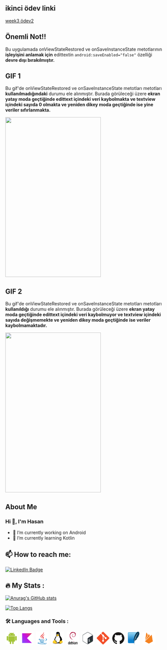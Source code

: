 ## ikinci ödev linki
[week3 ödev2](https://github.com/FMSSBilisimAndroid/hasan-ak-week3-odev2) 


## Önemli Not!!
Bu uygulamada onViewStateRestored ve onSaveInstanceState metotlarının **işleyişini anlamak için** edittextin `android:saveEnabled="false"`
özelliği **devre dışı bırakılmıştır.**

## GIF 1 

Bu gif'de  onViewStateRestored ve onSaveInstanceState metotları metotları **kullanılmadığındaki** durumu ele alınmıştır.
Burada görüleceği üzere **ekran yatay moda geçtiğinde edittext içindeki veri kaybolmakta ve textview içindeki sayıda 0 olmakta
ve yeniden dikey moda geçtiğinde ise yine veriler sıfırlanmakta.**

<img src ="https://github.com/FMSSBilisimAndroid/hasan-ak-week3-odev1/blob/master/gif_1.gif" width = 300 height = 500/>


## GIF 2

Bu gif'de  onViewStateRestored ve onSaveInstanceState metotları metotları **kullanıldığı** durumu ele alınmıştır.
Burada görüleceği üzere **ekran yatay moda geçtiğinde edittext içindeki veri kaybolmuyor ve textview içindeki sayıda değişmemekte
ve yeniden dikey moda geçtiğinde ise veriler kaybolmamaktadır.**

<img src ="https://github.com/FMSSBilisimAndroid/hasan-ak-week3-odev1/blob/master/gif_2.gif" width = 300 height = 500/>

## About Me

### Hi 👋, I'm Hasan

- 🔭 I’m currently working on Android
- 🌱 I’m currently learning Kotlin

## 📫 How to reach me:
  <a href="https://www.linkedin.com/in/hasanak">
    <img src="https://img.shields.io/badge/LinkedIn-blue?style=for-the-badge&logo=linkedin&logoColor=white" alt="LinkedIn Badge"/>
  </a>
  
  ## :fire: My Stats :
 [![Anurag's GitHub stats](https://github-readme-stats.vercel.app/api?username=developerhasanak)](https://github.com/anuraghazra/github-readme-stats)

  
  [![Top Langs](https://github-readme-stats.vercel.app/api/top-langs/?username=developerhasanak&layout=compact&theme=vision-friendly-dark)](https://github.com/anuraghazra/github-readme-stats)

### :hammer_and_wrench: Languages and Tools :
<img src ="https://github.com/devicons/devicon/blob/master/icons/android/android-original.svg" width="40" height="40"/>&nbsp;
<img src ="https://github.com/devicons/devicon/blob/master/icons/kotlin/kotlin-original.svg" width="40" height="40"/>&nbsp;
<img src ="https://github.com/devicons/devicon/blob/master/icons/java/java-original.svg" width="40" height="40"/>&nbsp;
<img src ="https://github.com/devicons/devicon/blob/master/icons/linux/linux-original.svg" width="40" height="40"/>&nbsp;
<img src ="https://github.com/devicons/devicon/blob/master/icons/debian/debian-original-wordmark.svg" width="40" height="40"/>&nbsp;
<img src ="https://github.com/devicons/devicon/blob/master/icons/bash/bash-original.svg" width="40" height="40"/>&nbsp;
<img src ="https://github.com/devicons/devicon/blob/master/icons/git/git-original.svg" width="40" height="40"/>&nbsp;
<img src ="https://github.com/devicons/devicon/blob/master/icons/github/github-original.svg" width="40" height="40"/>&nbsp;
<img src ="https://github.com/devicons/devicon/blob/master/icons/sqlite/sqlite-original.svg" width="40" height="40"/>&nbsp;
<img src ="https://github.com/devicons/devicon/blob/master/icons/firebase/firebase-plain.svg" width="40" height="40"/>&nbsp;

